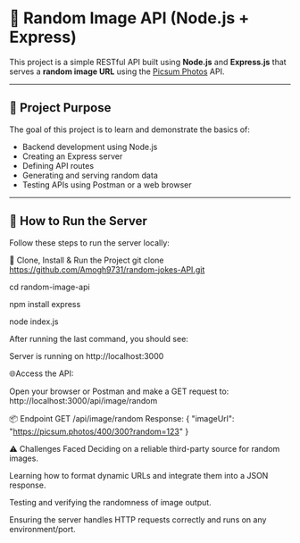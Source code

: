 # 📸 Random Image API (Node.js + Express)

This project is a simple RESTful API built using **Node.js** and **Express.js** that serves a **random image URL** using the [Picsum Photos](https://picsum.photos/) API.

---

## 🎯 Project Purpose

The goal of this project is to learn and demonstrate the basics of:
- Backend development using Node.js
- Creating an Express server
- Defining API routes
- Generating and serving random data
- Testing APIs using Postman or a web browser

---

## 🚀 How to Run the Server

Follow these steps to run the server locally:

📂 Clone, Install & Run the Project
git clone https://github.com/Amogh9731/random-jokes-API.git

cd random-image-api

npm install express

node index.js

After running the last command, you should see:

Server is running on http://localhost:3000

🌐Access the API:

Open your browser or Postman and make a GET request to: http://localhost:3000/api/image/random

📦 Endpoint
GET /api/image/random
Response:
{
  "imageUrl": "https://picsum.photos/400/300?random=123"
}

⚠️ Challenges Faced
Deciding on a reliable third-party source for random images.

Learning how to format dynamic URLs and integrate them into a JSON response.

Testing and verifying the randomness of image output.

Ensuring the server handles HTTP requests correctly and runs on any environment/port.


